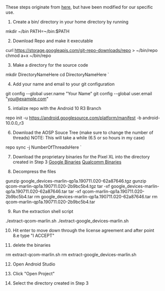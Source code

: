 These steps originate from [here](https://source.android.com/setup/build/downloading#getting-the-files), but have been modified for our specific use.
1. Create a bin/ directory in your home directory by running

mkdir ~/bin
PATH=~/bin:$PATH

2. Download Repo and make it executable

curl https://storage.googleapis.com/git-repo-downloads/repo > ~/bin/repo
chmod a+x ~/bin/repo 

3. Make a directory for the source code

mkdir DirectoryNameHere 
cd DirectoryNameHere `

4. Add your name and email to your git configuration

git config --global user.name "Your Name"
git config --global user.email "you@example.com"

5. intialize repo with the Android 10 R3 Branch

repo init -u https://android.googlesource.com/platform/manifest -b android-10.0.0_r3

6. Download the AOSP Souce Tree (make sure to change the number of threads)
NOTE: This will take a while (6.5 or so hours in my case)

repo sync -j NumberOfThreadsHere `

7. Download the proprietary binaries for the Pixel XL into the directory created in Step 3
[Google Binaries](https://dl.google.com/dl/android/aosp/google_devices-marlin-qp1a.190711.020-62a87646.tgz)
[Qualcomm Binaries](https://dl.google.com/dl/android/aosp/qcom-marlin-qp1a.190711.020-2b9bc5b4.tgz)

8. Decompress the files

gunzip google_devices-marlin-qp1a.190711.020-62a87646.tgz
gunzip qcom-marlin-qp1a.190711.020-2b9bc5b4.tgz
tar -xf google_devices-marlin-qp1a.190711.020-62a87646.tar
tar -xf qcom-marlin-qp1a.190711.020-2b9bc5b4.tar
rm google_devices-marlin-qp1a.190711.020-62a87646.tar
rm qcom-marlin-qp1a.190711.020-2b9bc5b4.tar

9. Run the extraction shell script

./extract-qcom-marlin.sh
./extract-google_devices-marlin.sh

10. Hit enter to move down through the license agreement and after point 8.e type "I ACCEPT"

11. delete the binaries

rm extract-qcom-marlin.sh
rm extract-google_devices-marlin.sh

12. Open Android Studio

13. Click "Open Project"

14. Select the directory created in Step 3
